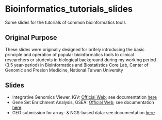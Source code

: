 # Bioinformatics_tutorials_slides
Some slides for the tutorials of common bioinformatics tools

## Original Purpose
These slides were originally designed for brifely introducing the basic principle and operation of popular bioinformatics tools to clinical researchers or students in biological background during my working period (3.5 year-period) in Bioinformatics and Biostatistics Core Lab, Center of Genomic and Presion Medicine, National Taiwan University

## Slides 
- Integrative Genomics Viewer, IGV: [Official Web](https://software.broadinstitute.org/software/igv/); see documentation [here](igv_tutorial.pdf)
- Gene Set Enrichment Analysis, GSEA: [Official Web](http://software.broadinstitute.org/gsea/index.jsp); see documentation [here](gsea_tutorial.pdf)
- GEO submission for array- & NGS-based data: see documentation [here](geo_submission.pdf)

